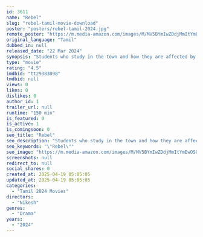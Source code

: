 ```yaml
---
id: 3611
name: "Rebel"
slug: "rebel-tamil-movie-download"
poster: "posters/rebel-tamil-2024.jpg"
remote_poster: "https://m.media-amazon.com/images/M/MV5BYmIwZDdjMmItYmEwOS00ZGE4LWI1YjQtMjQ4Mzg4ODM5MzdjXkEyXkFqcGc@._V1_SX300.jpg"
original_language: "Tamil"
dubbed_in: null
released_date: "22 Mar 2024"
synopsis: "Students who study in the town and how they are affected by the politics unfolding in the institution"
type: "movie"
rating: "4.5"
imdbid: "tt29383098"
tmdbid: null
views: 0
likes: 0
dislikes: 0
author_id: 1
trailer_url: null
runtime: "150 min"
is_featured: 0
is_active: 1
is_comingsoon: 0
seo_title: "Rebel"
seo_description: "Students who study in the town and how they are affected by the politics unfolding in the institution"
seo_keywords: "\"Rebel\""
seo_image: "https://m.media-amazon.com/images/M/MV5BYmIwZDdjMmItYmEwOS00ZGE4LWI1YjQtMjQ4Mzg4ODM5MzdjXkEyXkFqcGc@._V1_SX300.jpg"
screenshots: null
redirect_to: null
social_shares: 0
created_at: 2025-04-19 05:05:05
updated_at: 2025-04-19 05:05:05
categories:
  - "Tamil 2024 Movies"
directors:
  - "Nikesh"
genres:
  - "Drama"
years:
  - "2024"
---
```

